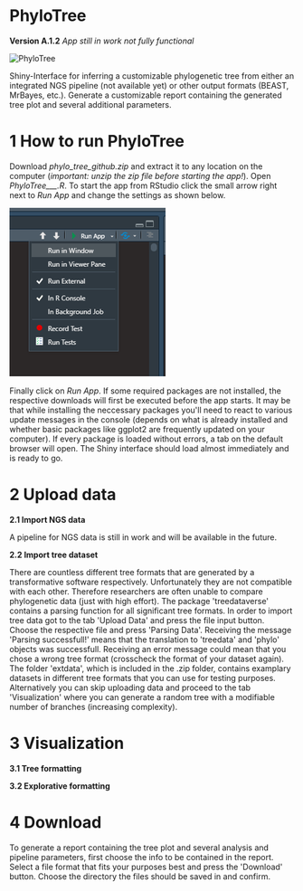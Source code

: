 # PhyloTree 
  **Version A.1.2**
  *App still in work not fully functional*
  
  ![PhyloTree](https://user-images.githubusercontent.com/115372379/194724253-723baff7-d091-45d3-acdc-8330f91e428b.jpg)

  Shiny-Interface for inferring a customizable phylogenetic tree from either an integrated NGS pipeline (not available yet) or other output formats (BEAST, MrBayes,     etc.).
  Generate a customizable report containing the generated tree plot and several additional parameters. 


# 1 How to run PhyloTree
  
  Download *phylo_tree_github.zip* and extract it to any location on the computer (*important: unzip the zip file before starting the app!*). 
  Open *PhyloTree___.R*.
  To start the app from RStudio click the small arrow right next to *Run App* and change the settings as shown below.

  ![alt text](https://github.com/infinity-a11y/phylo_tree/blob/main/readme.png)

  Finally click on *Run App*.
  If some required packages are not installed, the respective downloads will first be executed before the app starts.
  It may be that while installing the neccessary packages you'll need to react to various update messages in the console (depends on what is already installed and       whether basic packages like ggplot2 are frequently updated on your computer).
  If every package is loaded without errors, a tab on the default browser will open.
  The Shiny interface should load almost immediately and is ready to go.


# 2 Upload data
  
  **2.1 Import NGS data**
  
  A pipeline for NGS data is still in work and will be available in the future. 
  
  
  **2.2 Import tree dataset**
  
  There are countless different tree formats that are generated by a transformative software respectively. Unfortunately they are not compatible with each other.
  Therefore researchers are often unable to compare phylogenetic data (just with high effort). The package 'treedataverse' contains a parsing function for all 
  significant tree formats. 
  In order to import tree data got to the tab 'Upload Data' and press the file input button. Choose the respective file and press 'Parsing Data'. Receiving the
  message 'Parsing successfull!' means that the translation to 'treedata' and 'phylo' objects was successfull. Receiving an error message could mean that you
  chose a wrong tree format (crosscheck the format of your dataset again).  
  The folder 'extdata', which is included in the .zip folder, contains examplary datasets in different tree formats that you can use for testing purposes. 
  Alternatively you can skip uploading data and proceed to the tab 'Visualization' where you can generate a random tree with a modifiable number of branches
  (increasing complexity).
  
  
# 3 Visualization
   
  **3.1 Tree formatting**
   
   
  **3.2 Explorative formatting**
   
   
# 4 Download
To generate a report containing the tree plot and several analysis and pipeline parameters, first choose the info to be contained in the report. Select a file format
that fits your purposes best and press the 'Download' button. Choose the directory the files should be saved in and confirm. 
